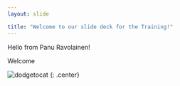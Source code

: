 ```yaml
---
layout: slide

title: "Welcome to our slide deck for the Training!"
---
```


Hello from Panu Ravolainen!

Welcome

![dodgetocat](https://octodex.github.com/images/dodgetocat_v2.png)
{: .center}
